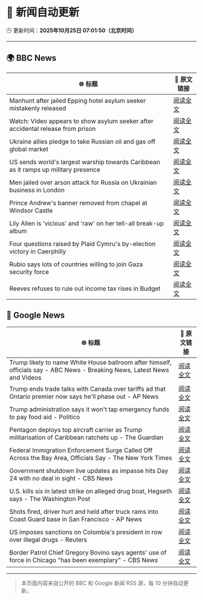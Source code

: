 # 🧠 新闻自动更新

🕒 更新时间：**2025年10月25日 07:01:50（北京时间）**

---

## 🌍 BBC News

| 🌐 标题 | 🔗 原文链接 |
|--------|-------------|
| Manhunt after jailed Epping hotel asylum seeker mistakenly released | [阅读全文](https://www.bbc.com/news/articles/cx2d5rl36vgo?at_medium=RSS&at_campaign=rss) |
| Watch: Video appears to show asylum seeker after accidental release from prison | [阅读全文](https://www.bbc.com/news/videos/c0mxrnyj879o?at_medium=RSS&at_campaign=rss) |
| Ukraine allies pledge to take Russian oil and gas off global market | [阅读全文](https://www.bbc.com/news/articles/c17p54edxljo?at_medium=RSS&at_campaign=rss) |
| US sends world's largest warship towards Caribbean as it ramps up military presence | [阅读全文](https://www.bbc.com/news/articles/c891gzx7xn4o?at_medium=RSS&at_campaign=rss) |
| Men jailed over arson attack for Russia on Ukrainian business in London | [阅读全文](https://www.bbc.com/news/articles/c04g5x1wq5vo?at_medium=RSS&at_campaign=rss) |
| Prince Andrew's banner removed from chapel at Windsor Castle | [阅读全文](https://www.bbc.com/news/articles/c867j2wyxj0o?at_medium=RSS&at_campaign=rss) |
| Lily Allen is 'vicious' and 'raw' on her tell-all break-up album | [阅读全文](https://www.bbc.com/news/articles/c5ypgze4l2zo?at_medium=RSS&at_campaign=rss) |
| Four questions raised by Plaid Cymru's by-election victory in Caerphilly | [阅读全文](https://www.bbc.com/news/articles/cd67j50z05po?at_medium=RSS&at_campaign=rss) |
| Rubio says lots of countries willing to join Gaza security force | [阅读全文](https://www.bbc.com/news/articles/cn0gwn491dwo?at_medium=RSS&at_campaign=rss) |
| Reeves refuses to rule out income tax rises in Budget | [阅读全文](https://www.bbc.com/news/articles/cgr4g89g1x8o?at_medium=RSS&at_campaign=rss) |

## 📰 Google News

| 🌐 标题 | 🔗 原文链接 |
|--------|-------------|
| Trump likely to name White House ballroom after himself, officials say - ABC News - Breaking News, Latest News and Videos | [阅读全文](https://news.google.com/rss/articles/CBMimAFBVV95cUxPWWk3T2VGX05xN2RCSWlOajBuU1Rhb2ZnbThoS3ZVQXAtX0ZYS0Nwd3paNmlWdjRsMHlNMVo2S3RzSzcxRm9nTVRNMXZ4dnZvOUxfcGR3Z2FQa0lNYm1lUDd1elZNaXpGT0FtRklFWVZWV0ZkTjk2WlJKTm1HaEdMVFAzZ04wdUk4UkxqZ1h4QWo5c3FPcHdEetIBngFBVV95cUxPeW9nb3FjeF8tdTJrMWRjR01pRzR0dFI3cXF2YTV4VU11cDQzT0ppZjVoRXo4cmZ1YTIwSWtZVXBUNXJhdUM1RWVUbFlCZGp1SmVRTElUdV9OMnRyOHhFbmFmOUlSbF9xREVSalpRZjA1dU1hMUR5cDE4SXdEWS10VTRBMi1HcGJwY1BreTR0U2tna29LV01jbjN4YmtKQQ?oc=5) |
| Trump ends trade talks with Canada over tariffs ad that Ontario premier now says he'll phase out - AP News | [阅读全文](https://news.google.com/rss/articles/CBMijwFBVV95cUxPaFFCczlycFptNk80dExPaGhXamN5Nm9uM3R1c3N4OXRLM1FJRzlLcUdSNHFacmhUYzhtYXRQN1lCUndzR2FJcERmeENYR3lMM1h4eVpmV2p2d3ZKMnhjWE5DWUcwVi1Oa2ZjR0x5ZEFXUFZBX3BZYTNIV0NIOTc3NjhQY2hOY3JTVUJzb0dfOA?oc=5) |
| Trump administration says it won't tap emergency funds to pay food aid - Politico | [阅读全文](https://news.google.com/rss/articles/CBMigwFBVV95cUxPclR3cF9XWjNtRERuLUlLN2ZBQktsUTA5MHFmWUFOYUd5SzdPWGxzU3JOOFRWU2RZWnc0X0NEVGE0eER5R3FkS00yMXRIc2ZzeUQwMTVVZTA3Z1BWRHJJNGxtWUFlNUlOaER5VFViX0FEOEUxbFJUOXluNjAzVGNlQ2NiMA?oc=5) |
| Pentagon deploys top aircraft carrier as Trump militarisation of Caribbean ratchets up - The Guardian | [阅读全文](https://news.google.com/rss/articles/CBMikAFBVV95cUxNeDVYaFRlcGoxVHRkbEd3bmd4eUxmcHRyS1pKX1Z5eTFZSm4zOXBSWkZCWjVyQjJ3dTBod1BTaXNaUm5aM19kRTBfTXVScjZ5aWFDS0M0blpaWWhtcGdIOEZDNEhnaUtfbUR2MWJCVUNJdUlLZW9zRkJZOGFwOE9zelprQjlYU1hBUURrczlRaWo?oc=5) |
| Federal Immigration Enforcement Surge Called Off Across the Bay Area, Officials Say - The New York Times | [阅读全文](https://news.google.com/rss/articles/CBMiiwFBVV95cUxOTVhZTWk5SEdMTzF1T2NzRVBraEhSUjEyU2htdk1Ta1BWZXJGN3FnZVFSYWlsQjJQdEZnQlZmUGZJd29mcXUyaTBialdaUVRSZDFlVmVHc3VpS2NSYURsNGkzbExCUUlvN1ZpVXQ0QjhaWm51UU1nd1FaaDQzY3Fyb3ZTOGZKVGM2dy1F?oc=5) |
| Government shutdown live updates as impasse hits Day 24 with no deal in sight - CBS News | [阅读全文](https://news.google.com/rss/articles/CBMihAFBVV95cUxNbnJOUFBPWkRiTHRfU0VVZnZ1Z0hrVHM5bmN0S2ZWc3JhRDE1Zm1jSWt1cFZGS1Y4ZFNtRVRFcFdJYjZqVEZvRkxvY01UVEpVMVN1UnBHaElpNG1vT1E2Tm9IR2tUOHJiMTEzd09WTXV2UXk4Y2U1c0cwLUgxQjh4RDg1TG7SAYoBQVVfeXFMUGFyWF9RbXlTbkE4cmZ5UDZhUXVXNUVlbFNVajdteUFTbGtxcFNCdExyeVJlcXFENDBhaVB0MXItTG9pWFhtTGRYdUxqMUplekNPOS1mN3RmOFAwQkM2NTJzWkVQSGZTb2hXa2Q0Y0ttUVBtY2Z6RmtHdTlfcWxIdzJwUE54MFMxMkV3?oc=5) |
| U.S. kills six in latest strike on alleged drug boat, Hegseth says - The Washington Post | [阅读全文](https://news.google.com/rss/articles/CBMimAFBVV95cUxQczlIVEN2YnV0Mlpib1Y4cDNNbkowZWd3c2FQSVFmOVY0STVtWElBTER0WUNRLXRUSmZTRm93aF9rN1laNnMwVWtkRjIzSFdPcWtNV1k1aklSN1N2YWNwV3h1N2lLYkpzX0UzNjY5UDBCV0VVcEM1aDVSZXdIaHpLejFZLUxxU0tpZk9uZnRxVFpYT3JBTmlGcw?oc=5) |
| Shots fired, driver hurt and held after truck rams into Coast Guard base in San Francisco - AP News | [阅读全文](https://news.google.com/rss/articles/CBMiswFBVV95cUxQX3NnV1FwLXkycTdKdUFrQlhzV3pHVWpSVC1sbzdSSHgwSFN4eFZxM20ySzF5RDJqT0I1VXRsNTBpNXNadUozdENtdEk0d0loMFExT24tVkJqNWp2ZzZ5ZVJ6elYtb3kyRVFJejN2ZlBIRC00amFqYU5ncWxaTlBxSmJRTkhYSl92eTQ0aTFlNk9xbUhIZEVpS1Ffb1hVbHQ3anFnb3Q0VlUxTjE5V1BFNzZfWQ?oc=5) |
| US imposes sanctions on Colombia's president in row over illegal drugs - Reuters | [阅读全文](https://news.google.com/rss/articles/CBMirwFBVV95cUxOM0hSRWdhcTZXY3ZSb0dsQ2dIQjQwVjNuVTVZZFJwRV94aXEwNUxBWk40aWJ2eHBLdmhnS2Z3YzhiR1JRNEVBNlE2Mi1McFJ4N3JTUWNaQmJxZ1RIZE9vakVTMS1nSUwwSDNOSnlGQUJqVEozRldJR3Q2cHVacG1vbzdWNHBCaHFZTVM2SFZxd3pORTBQd083TVRjLWNsbUlhZURNemZBU0huRUFxTUs0?oc=5) |
| Border Patrol Chief Gregory Bovino says agents' use of force in Chicago "has been exemplary" - CBS News | [阅读全文](https://news.google.com/rss/articles/CBMimwFBVV95cUxQRk5PZVRFQ203RTAteUc1R0J4LXd4MDJtNG5UWlVyaW5KazBNRWZXejhPSkRHRDVBTHk1d2hCSktNUE1TVk1XeHI5Q0VFV0FmelZ1YmFGX2dUbmFjaGJ2dV85RTJ6YUhRTjB5MWZMWUlPSGEwMWJMaFNhdUlCaHQ0djduaXhIbzZMTDV1SFltamoxeHpNZUFab1B2VdIBoAFBVV95cUxNQXhNcVR0b3M3aU9WN2JYMG9lRFBTc0oxM3plT3Yzd1ktUTM5YkZqSVlia3RrbURMSkt0LUdDMzB1VVgzS1M3eXFRQmozWHlTT0FmUWl1T2FPbkRpNTNXby1zTEhOZjgydmRqME5zcVZjeVpPZHRUUzJxcXNEUHpEaE5YVDdrc0F6b2VCN1ZQLUhvaG5UTG4tRGFCNFNYVHZj?oc=5) |

---
> 本页面内容来自公开的 BBC 和 Google 新闻 RSS 源，每 10 分钟自动更新。